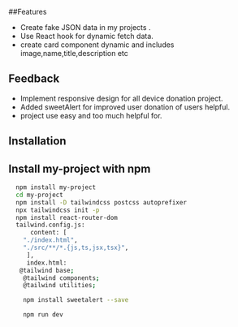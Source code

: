 ##Features
* Create fake JSON data in my projects .
* Use React hook for dynamic fetch data.
* create card component dynamic and includes image,name,title,description etc


## Feedback
 * Implement responsive design for all device donation project.
 * Added sweetAlert for improved user donation of users helpful.
 * project use easy and too much helpful for. 

 ## Installation

## Install my-project with npm

```bash
  npm install my-project
  cd my-project
  npm install -D tailwindcss postcss autoprefixer
  npx tailwindcss init -p
  npm install react-router-dom
  tailwind.config.js:
      content: [
    "./index.html",
    "./src/**/*.{js,ts,jsx,tsx}",
     ],
     index.html:
   @tailwind base;
    @tailwind components;
    @tailwind utilities;

    npm install sweetalert --save

    npm run dev

```
